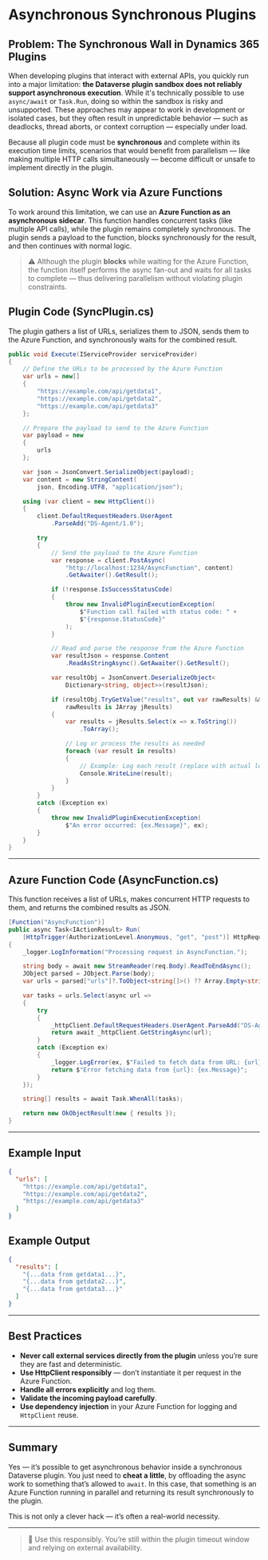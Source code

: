 # Asynchronous Synchronous Plugins

## Problem: The Synchronous Wall in Dynamics 365 Plugins

When developing plugins that interact with external APIs, you quickly run into
a major limitation: **the Dataverse plugin sandbox does not reliably support
asynchronous execution**. While it's technically possible to use `async/await`
or `Task.Run`, doing so within the sandbox is risky and unsupported. These
approaches may appear to work in development or isolated cases, but they often
result in unpredictable behavior — such as deadlocks, thread aborts, or
context corruption — especially under load.

Because all plugin code must be **synchronous** and complete within its
execution time limits, scenarios that would benefit from parallelism — like
making multiple HTTP calls simultaneously — become difficult or unsafe to
implement directly in the plugin.

## Solution: Async Work via Azure Functions

To work around this limitation, we can use an **Azure Function as an
asynchronous sidecar**. This function handles concurrent tasks (like multiple
API calls), while the plugin remains completely synchronous. The plugin sends a
payload to the function, blocks synchronously for the result, and then continues
with normal logic.

> ⚠️ Although the plugin **blocks** while waiting for the Azure Function, the
> function itself performs the async fan-out and waits for all tasks to complete
> — thus delivering parallelism without violating plugin constraints.

## Plugin Code (SyncPlugin.cs)

The plugin gathers a list of URLs, serializes them to JSON, sends them to the
Azure Function, and synchronously waits for the combined result.

```csharp
public void Execute(IServiceProvider serviceProvider)
{
    // Define the URLs to be processed by the Azure Function
    var urls = new[]
    {
        "https://example.com/api/getdata1",
        "https://example.com/api/getdata2",
        "https://example.com/api/getdata3"
    };

    // Prepare the payload to send to the Azure Function
    var payload = new
    {
        urls
    };

    var json = JsonConvert.SerializeObject(payload);
    var content = new StringContent(
        json, Encoding.UTF8, "application/json");

    using (var client = new HttpClient())
    {
        client.DefaultRequestHeaders.UserAgent
            .ParseAdd("DS-Agent/1.0");

        try
        {
            // Send the payload to the Azure Function
            var response = client.PostAsync(
                "http://localhost:1234/AsyncFunction", content)
                .GetAwaiter().GetResult();

            if (!response.IsSuccessStatusCode)
            {
                throw new InvalidPluginExecutionException(
                    $"Function call failed with status code: " +
                    $"{response.StatusCode}"
                );
            }

            // Read and parse the response from the Azure Function
            var resultJson = response.Content
                .ReadAsStringAsync().GetAwaiter().GetResult();

            var resultObj = JsonConvert.DeserializeObject<
                Dictionary<string, object>>(resultJson);

            if (resultObj.TryGetValue("results", out var rawResults) &&
                rawResults is JArray jResults)
            {
                var results = jResults.Select(x => x.ToString())
                    .ToArray();

                // Log or process the results as needed
                foreach (var result in results)
                {
                    // Example: Log each result (replace with actual logic)
                    Console.WriteLine(result);
                }
            }
        }
        catch (Exception ex)
        {
            throw new InvalidPluginExecutionException(
                $"An error occurred: {ex.Message}", ex);
        }
    }
}
```

---

## Azure Function Code (AsyncFunction.cs)

This function receives a list of URLs, makes concurrent HTTP requests to them,
and returns the combined results as JSON.

```csharp
[Function("AsyncFunction")]
public async Task<IActionResult> Run(
    [HttpTrigger(AuthorizationLevel.Anonymous, "get", "post")] HttpRequest req)
{
    _logger.LogInformation("Processing request in AsyncFunction.");

    string body = await new StreamReader(req.Body).ReadToEndAsync();
    JObject parsed = JObject.Parse(body);
    var urls = parsed["urls"]?.ToObject<string[]>() ?? Array.Empty<string>();

    var tasks = urls.Select(async url =>
    {
        try
        {
            _httpClient.DefaultRequestHeaders.UserAgent.ParseAdd("DS-Agent/1.0");
            return await _httpClient.GetStringAsync(url);
        }
        catch (Exception ex)
        {
            _logger.LogError(ex, $"Failed to fetch data from URL: {url}");
            return $"Error fetching data from {url}: {ex.Message}";
        }
    });

    string[] results = await Task.WhenAll(tasks);

    return new OkObjectResult(new { results });
}
```

---

## Example Input

```json
{
  "urls": [
    "https://example.com/api/getdata1",
    "https://example.com/api/getdata2",
    "https://example.com/api/getdata3"
  ]
}
```

## Example Output

```json
{
  "results": [
    "{...data from getdata1...}",
    "{...data from getdata2...}",
    "{...data from getdata3...}"
  ]
}
```

---

## Best Practices

- **Never call external services directly from the plugin** unless you’re sure
  they are fast and deterministic.
- **Use HttpClient responsibly** — don’t instantiate it per request in the Azure
  Function.
- **Handle all errors explicitly** and log them.
- **Validate the incoming payload carefully**.
- **Use dependency injection** in your Azure Function for logging and
  `HttpClient` reuse.

---

## Summary

Yes — it’s possible to get asynchronous behavior inside a synchronous Dataverse
plugin. You just need to **cheat a little**, by offloading the async work to
something that’s allowed to `await`. In this case, that something is an Azure
Function running in parallel and returning its result synchronously to the
plugin.

This is not only a clever hack — it’s often a real-world necessity.

---

> 🧪 Use this responsibly. You’re still within the plugin timeout window and
> relying on external availability.
